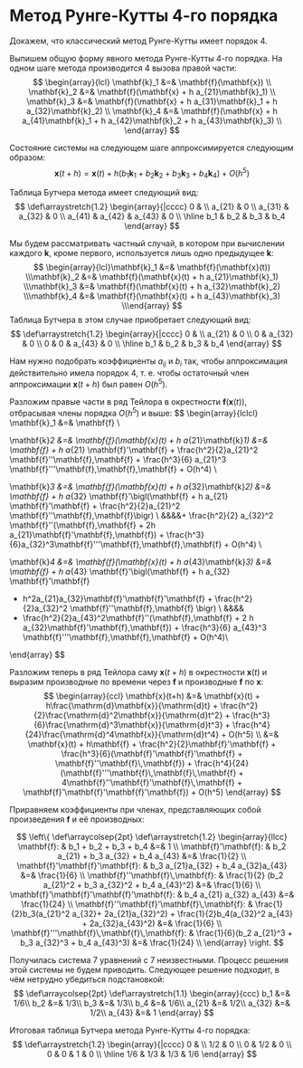 # Метод Рунге-Кутты 4-го порядка

Докажем, что классический метод Рунге-Кутты имеет порядок 4.

Выпишем общую форму явного метода Рунге-Кутты 4-го порядка. На одном шаге метода производится 4 вызова правой части:
$$
\begin{array}{lcl}
\mathbf{k}_1 &=& \mathbf{f}(\mathbf{x}) \\
\mathbf{k}_2 &=& \mathbf{f}(\mathbf{x} + h a_{21}\mathbf{k}_1) \\
\mathbf{k}_3 &=& \mathbf{f}(\mathbf{x} + h a_{31}\mathbf{k}_1 + h a_{32}\mathbf{k}_2) \\
\mathbf{k}_4 &=& \mathbf{f}(\mathbf{x} + h a_{41}\mathbf{k}_1 + h a_{42}\mathbf{k}_2 + h a_{43}\mathbf{k}_3) \\
\end{array}
$$

Состояние системы на следующем шаге аппроксимируется следующим образом:
$$
\mathbf{x}(t + h) = \mathbf{x}(t) + h(b_1 \mathbf{k}_1 + b_2 \mathbf{k}_2 + b_3 \mathbf{k}_3 + b_4 \mathbf{k}_4) + O(h^5)
$$

Таблица Бутчера метода имеет следующий вид:
$$
\def\arraystretch{1.2}
  \begin{array}{|cccc}
     0 & \\
     a_{21} & 0 \\
     a_{31} & a_{32} & 0 \\
     a_{41} & a_{42} & a_{43} & 0 \\
    \hline
     b_1 & b_2 & b_3 & b_4
  \end{array}
$$

Мы будем рассматривать частный случай, в котором при вычислении каждого $\mathbf{k}$, кроме первого, используется лишь одно предыдущее $\mathbf{k}$:
$$
\begin{array}{lcl}\mathbf{k}_1 &=& \mathbf{f}(\mathbf{x}(t)) \\\mathbf{k}_2 &=& \mathbf{f}(\mathbf{x}(t) + h a_{21}\mathbf{k}_1) \\\mathbf{k}_3 &=& \mathbf{f}(\mathbf{x}(t) + h a_{32}\mathbf{k}_2) \\\mathbf{k}_4 &=& \mathbf{f}(\mathbf{x}(t) + h a_{43}\mathbf{k}_3) \\\end{array}
$$
Таблица Бутчера в этом случае приобретает следующий вид:
$$
\def\arraystretch{1.2}
  \begin{array}{|cccc}
     0 & \\
     a_{21} & 0 \\
     0 & a_{32} & 0 \\
     0 & 0 & a_{43} & 0 \\
    \hline
     b_1 & b_2 & b_3 & b_4
  \end{array}
$$

Нам нужно подобрать коэффициенты $a_{ij}$ и $b_i$ так, чтобы аппроксимация действительно имела порядок 4, т. е. чтобы остаточный член аппроксимации $\mathbf{x}(t+h)$ был равен $O(h^5)$.

Разложим правые части в ряд Тейлора в окрестности $\mathbf{f}(\mathbf{x}(t))$, отбрасывая члены порядка $O(h^5)$ и выше:
$$
\begin{array}{lclcl}
\mathbf{k}_1 &=& \mathbf{f} \\

\mathbf{k}_2 &=& \mathbf{f}(\mathbf{x}(t) + h a_{21}\mathbf{k}_1) &=& \mathbf{f} + h a_{21} \mathbf{f}'\mathbf{f} + \frac{h^2}{2}a_{21}^2 \mathbf{f}''\mathbf{f}\,\mathbf{f} + \frac{h^3}{6} a_{21}^3 \mathbf{f}'''\mathbf{f}\,\mathbf{f}\,\mathbf{f} + O(h^4) \\

\mathbf{k}_3 &=& \mathbf{f}(\mathbf{x}(t) + h a_{32}\mathbf{k}_2) &=& \mathbf{f} + h a_{32} \mathbf{f}'\bigl(\mathbf{f} + h a_{21} \mathbf{f}'\mathbf{f} + \frac{h^2}{2}a_{21}^2 \mathbf{f}''\mathbf{f}\,\mathbf{f}\bigr) \\
 &&&&+ \frac{h^2}{2} a_{32}^2 \mathbf{f}''(\mathbf{f}\,\mathbf{f} + 2h a_{21}\mathbf{f}'\mathbf{f}\,\mathbf{f}) + \frac{h^3}{6}a_{32}^3\mathbf{f}'''\mathbf{f}\,\mathbf{f}\,\mathbf{f} + O(h^4) \\

\mathbf{k}_4 &=& \mathbf{f}(\mathbf{x}(t) + h a_{43}\mathbf{k}_3) &=& \mathbf{f} + h a_{43} \mathbf{f}'\bigl(\mathbf{f} + h a_{32} \mathbf{f}'\mathbf{f}
+ h^2a_{21}a_{32}\mathbf{f}'\mathbf{f}'\mathbf{f} + \frac{h^2}{2}a_{32}^2 \mathbf{f}''\mathbf{f}\,\mathbf{f} \bigr) \\
&&&&
+ \frac{h^2}{2}a_{43}^2\mathbf{f}''(\mathbf{f}\,\mathbf{f} + 2 h a_{32}\mathbf{f}'\mathbf{f}\,\mathbf{f}) + \frac{h^3}{6} a_{43}^3 \mathbf{f}'''\mathbf{f}\,\mathbf{f}\,\mathbf{f} + O(h^4)\\

\end{array}
$$

Разложим теперь в ряд Тейлора саму $\mathbf{x}(t + h)$ в окрестности $\mathbf{x}(t)$ и выразим производные по времени через $\mathbf{f}$ и производные $\mathbf{f}$ по $\mathbf{x}$:
$$
\begin{array}{ccl}
\mathbf{x}(t+h) &=& \mathbf{x}(t) + h\frac{\mathrm{d}\mathbf{x}}{\mathrm{d}t} + \frac{h^2}{2}\frac{\mathrm{d}^2\mathbf{x}}{\mathrm{d}t^2} + \frac{h^3}{6}\frac{\mathrm{d}^3\mathbf{x}}{\mathrm{d}t^3} + \frac{h^4}{24}\frac{\mathrm{d}^4\mathbf{x}}{\mathrm{d}t^4} + O(h^5)
\\
&=& \mathbf{x}(t) + h\mathbf{f} + \frac{h^2}{2}\mathbf{f}'\mathbf{f} + \frac{h^3}{6}(\mathbf{f}'\mathbf{f}'\mathbf{f} + \mathbf{f}''\mathbf{f}\,\mathbf{f}) + \frac{h^4}{24}(\mathbf{f}'''\mathbf{f}\,\mathbf{f}\,\mathbf{f} + 4\mathbf{f}''\mathbf{f}'\mathbf{f}\,\mathbf{f} + \mathbf{f}'\mathbf{f}'\mathbf{f}'\mathbf{f}) + O(h^5)
\end{array}
$$

Приравняем коэффициенты при членах, представляющих собой произведения $\mathbf{f}$ и её производных:

$$
\left\{
\def\arraycolsep{2pt}
\def\arraystretch{1.2}
  \begin{array}{llcc}
\mathbf{f}: & b_1 + b_2 + b_3 + b_4 &=& 1 \\
\mathbf{f}'\mathbf{f}: & b_2 a_{21} + b_3 a_{32} + b_4 a_{43} &=& \frac{1}{2} \\
\mathbf{f}'\mathbf{f}'\mathbf{f}: & b_3 a_{21}a_{32} + b_4 a_{32}a_{43} &=& \frac{1}{6} \\
\mathbf{f}''\mathbf{f}\,\mathbf{f}: & \frac{1}{2} (b_2 a_{21}^2 + b_3 a_{32}^2 + b_4 a_{43}^2) &=& \frac{1}{6} \\
\mathbf{f}'\mathbf{f}'\mathbf{f}'\mathbf{f}: & b_4 a_{21} a_{32} a_{43} &=& \frac{1}{24}  \\
\mathbf{f}''\mathbf{f}'\mathbf{f}\,\mathbf{f}: & \frac{1}{2}b_3(a_{21}^2 a_{32}+ 2a_{21}a_{32}^2) + \frac{1}{2}b_4(a_{32}^2 a_{43} + 2a_{32}a_{43}^2) &=& \frac{1}{6} \\
\mathbf{f}'''\mathbf{f}\,\mathbf{f}\,\mathbf{f}: & \frac{1}{6}(b_2 a_{21}^3 + b_3 a_{32}^3 + b_4 a_{43}^3) &=& \frac{1}{24} \\
\end{array}
\right.
$$

Получилась система 7 уравнений с 7 неизвестными. Процесс решения этой системы не будем приводить. Следующее решение подходит, в чём нетрудно убедиться подстановкой:
$$
\def\arraycolsep{2pt}
\def\arraystretch{1.1}
  \begin{array}{ccc}
b_1 &=& 1/6\\
b_2 &=& 1/3\\
b_3 &=& 1/3\\
b_4 &=& 1/6\\
a_{21} &=& 1/2\\
a_{32} &=& 1/2\\
a_{43} &=& 1
\end{array}
$$

Итоговая таблица Бутчера метода Рунге-Кутты 4-го порядка:
$$
\def\arraystretch{1.2}
  \begin{array}{|cccc}
     0 & \\
     1/2 & 0 \\
     0 & 1/2 & 0 \\
     0 & 0 & 1 & 0 \\
    \hline
     1/6 & 1/3 & 1/3 & 1/6
  \end{array}
$$



